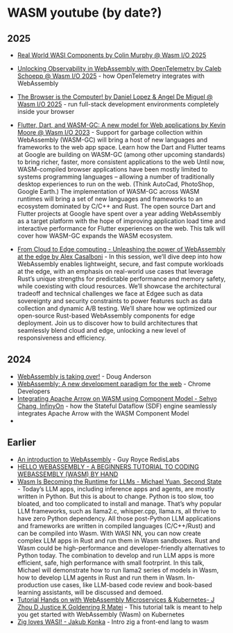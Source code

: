 # WASM youtube (by date?)

## 2025
- [Real World WASI Components by Colin Murphy @ Wasm I/O 2025](https://www.youtube.com/watch?v=QebWw3_K1_4)
- [Unlocking Observability in WebAssembly with OpenTelemetry by Caleb Schoepp @ Wasm I/O 2025](https://www.youtube.com/watch?v=iKh8YlJh618) - how OpenTelemetry integrates with WebAssembly
- [The Browser is the Computer! by Daniel Lopez & Angel De Miguel @ Wasm I/O 2025](https://www.youtube.com/watch?v=T5cT3U2afC0) - run full-stack development environments completely inside your browser
- [Flutter, Dart, and WASM-GC: A new model for Web applications by Kevin Moore @ Wasm I/O 2023](https://www.youtube.com/watch?v=Nkjc9r0WDNo) - Support for garbage collection within WebAssembly (WASM-GC) will bring a host of new languages and frameworks to the web app space. Learn how the Dart and Flutter teams at Google are building on WASM-GC (among other upcoming standards) to bring richer, faster, more consistent applications to the web Until now, WASM-compiled browser applications have been mostly limited to systems programming languages – allowing a number of traditionally desktop experiences to run on the web. (Think AutoCad, PhotoShop, Google Earth.) The implementation of WASM-GC across WASM runtimes will bring a set of new languages and frameworks to an ecosystem dominated by C/C++ and Rust. The open source Dart and Flutter projects at Google have spent over a year adding WebAssembly as a target platform with the hope of improving application load time and interactive performance for Flutter experiences on the web. This talk will cover how WASM-GC expands the WASM ecosystem.

- [From Cloud to Edge computing - Unleashing the power of WebAssembly at the edge by Alex Casalboni](https://www.youtube.com/watch?v=WEWMVFQjHcw) - In this session, we’ll dive deep into how WebAssembly enables lightweight, secure, and fast compute workloads at the edge, with an emphasis on real-world use cases that leverage Rust’s unique strengths for predictable performance and memory safety, while coexisting with cloud resources. We’ll showcase the architectural tradeoff and technical challenges we face at Edgee such as data sovereignty and security constraints to power features such as data collection and dynamic A/B testing.
We’ll share how we optimized our open-source Rust-based WebAssembly components for edge deployment. Join us to discover how to build architectures that seamlessly blend cloud and edge, unlocking a new level of responsiveness and efficiency.

## 2024
- [WebAssembly is taking over!](https://www.youtube.com/watch?v=er_WkZLX7DY) - Doug Anderson
- [WebAssembly: A new development paradigm for the web](https://www.youtube.com/watch?v=RcHER-3gFXI) - Chrome Developers
- [Integrating Apache Arrow on WASM using Component Model - Sehyo Chang, InfinyOn](https://www.youtube.com/watch?v=Fv74WX0Q03Q) - how the Stateful Dataflow (SDF) engine seamlessly integrates Apache Arrow with the WASM Component Model
- 
## Earlier 
- [An introduction to WebAssembly](https://www.youtube.com/watch?v=3sU557ZKjUs) - Guy Royce RedisLabs
- [HELLO WEBASSEMBLY - A BEGINNERS TUTORIAL TO CODING WEBASSEMBLY (WASM) BY HAND](https://www.youtube.com/watch?v=ojYEfRye6aE)
- [Wasm Is Becoming the Runtime for LLMs - Michael Yuan, Second State](https://www.youtube.com/watch?v=upNNI_b4tNY) - Today’s LLM apps, including inference apps and agents, are mostly written in Python. But this is about to change. Python is too slow, too bloated, and too complicated to install and manage. That’s why popular LLM frameworks, such as llama2.c, whisper.cpp, llama.rs, all thrive to have zero Python dependency. All those post-Python LLM applications and frameworks are written in compiled languages (C/C++/Rust) and can be compiled into Wasm. With WASI NN, you can now create complex LLM apps in Rust and run them in Wasm sandboxes. Rust and Wasm could be high-performance and developer-friendly alternatives to Python today. The combination to develop and run LLM apps is more efficient, safe, high performance with small footrprint. In this talk, Michael will demonstrate how to run llama2 series of models in Wasm, how to develop LLM agents in Rust and run them in Wasm. In-production use cases, like LLM-based code review and book-based learning assistants, will be discussed and demoed.
- [Tutorial Hands on with WebAssembly Microservices & Kubernetes- J Zhou D Justice K Goldenring R Matei](https://www.youtube.com/watch?v=LdsyS2cedOw) - This tutorial talk is meant to help you get started with WebAssembly (Wasm) on Kubernetes
- [Zig loves WASI! - Jakub Konka](https://www.youtube.com/watch?v=g_Degmqfo4Q) - Intro zig a front-end lang to wasm
